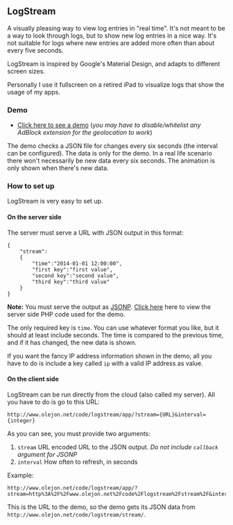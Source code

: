 ## LogStream

A visually pleasing way to view log entries in "real time". It's not meant to be a way to look through logs, but to show new log entries in a nice way. It's not suitable for logs where new entries are added more often than about every five seconds.

LogStream is inspired by Google's Material Design, and adapts to different screen sizes.

Personally I use it fullscreen on a retired iPad to visualize logs that show the usage of my apps.

### Demo

* [Click here to see a demo](http://www.olejon.net/code/logstream/?page=demo) (*you may have to disable/whitelist any AdBlock extension for the geolocation to work*)

The demo checks a JSON file for changes every six seconds (the interval can be configured). The data is only for the demo. In a real life scenario there won't necessarily be new data every six seconds. The animation is only shown when there's new data.

### How to set up

LogStream is very easy to set up.

#### On the server side

The server must serve a URL with JSON output in this format:

<pre><code>{
	"stream":
	{
		"time":"2014-01-01 12:00:00",
		"first key":"first value",
		"second key":"second value",
		"third key":"third value"
	}
}</code></pre>

**Note:** You must serve the output as [JSONP](http://en.wikipedia.org/wiki/JSONP). [Click here](https://gist.github.com/olejon/637e329309edb8a1c8d4) here to view the server side PHP code used for the demo.

The only required key is `time`. You can use whatever format you like, but it should at least include seconds. The time is compared to the previous time, and if it has changed, the new data is shown.

If you want the fancy IP address information shown in the demo, all you have to do is include a key called `ip` with a valid IP address as value.

#### On the client side

LogStream can be run directly from the cloud (also called my server). All you have to do is go to this URL:

<pre><code>http://www.olejon.net/code/logstream/app/?stream={URL}&interval={integer}</code></pre>

As you can see, you must provide two arguments:

1. `stream` URL encoded URL to the JSON output. *Do not include `callback` argument for JSONP*
2. `interval` How often to refresh, in seconds

Example:

<pre><code>http://www.olejon.net/code/logstream/app/?stream=http%3A%2F%2Fwww.olejon.net%2Fcode%2Flogstream%2Fstream%2F&interval=6</code></pre>

This is the URL to the demo, so the demo gets its JSON data from `http://www.olejon.net/code/logstream/stream/`. 
